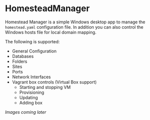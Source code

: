# HomesteadManager
Homestead Manager is a simple Windows desktop app to manage the `homestead.yaml` configuration file. In addition you can also control the Windows hosts file for local domain mapping.

The following is supported: 
* General Configuration
* Databases
* Folders
* Sites
* Ports
* Network Interfaces
* Vagrant box controls (Virtual Box support)
    * Starting and stopping VM
    * Provisioning
    * Updating
    * Adding box


*Images coming later*